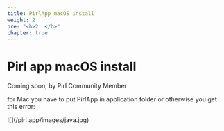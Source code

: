 ```yaml
---
title: PirlApp macOS install
weight: 2
pre: "<b>2. </b>"
chapter: true
---
```


# Pirl app macOS install

Coming soon, by Pirl Community Member








for Mac you have to put PirlApp in application folder or otherwise you get this error:

![](/pirl app/images/java.jpg)